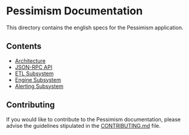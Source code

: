 # Pessimism Documentation

This directory contains the english specs for the Pessimism application. 

## Contents
- [Architecture](architecture.md)
- [JSON-RPC API](api.md)
- [ETL Subsystem](etl.md)
- [Engine Subsystem](engine.md)
- [Alerting Subsystem](alerting.md)

## Contributing
If you would like to contribute to the Pessimism documentation, please advise the guidelines stipulated in the [CONTRIBUTING.md](../CONTRIBUTING.md) file.